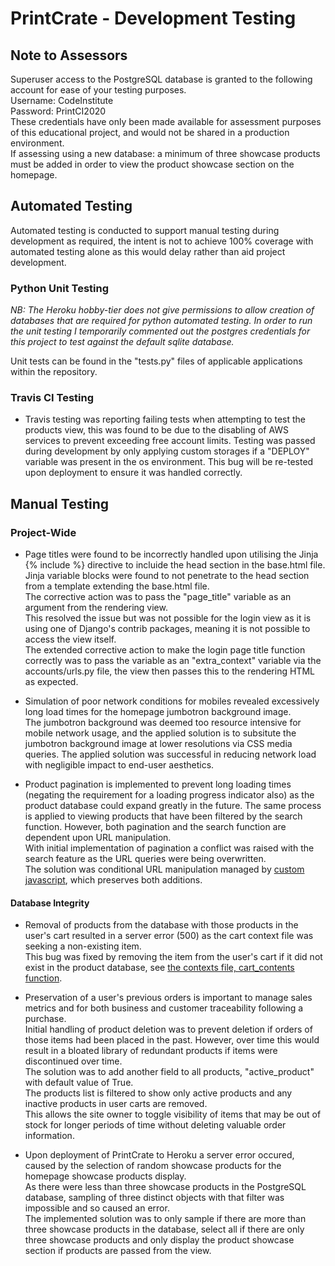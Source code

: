 # PrintCrate - Development Testing

## Note to Assessors

Superuser access to the PostgreSQL database is granted to the following account for ease of your testing purposes.  
Username: CodeInstitute  
Password: PrintCI2020  
These credentials have only been made available for assessment purposes of this educational project, and would not be shared in a production environment.  
If assessing using a new database: a minimum of three showcase products must be added in order to view the product showcase section on the homepage.

## Automated Testing

Automated testing is conducted to support manual testing during development as required, the intent is not to achieve 100% coverage with automated testing alone as this would delay rather than aid project development.

### Python Unit Testing

_NB: The Heroku hobby-tier does not give permissions to allow creation of databases that are required for python automated testing. In order to run the unit testing I temporarily commented out the postgres credentials for this project to test against the default sqlite database._

Unit tests can be found in the "tests.py" files of applicable applications within the repository.

### Travis CI Testing

- Travis testing was reporting failing tests when attempting to test the products view, this was found to be due to the disabling of AWS services to prevent exceeding free account limits. Testing was passed during development by only applying custom storages if a "DEPLOY" variable was present in the os environment. This bug will be re-tested upon deployment to ensure it was handled correctly.

## Manual Testing

### Project-Wide

- Page titles were found to be incorrectly handled upon utilising the Jinja {% include %} directive to incluide the head section in the base.html file.  
  Jinja variable blocks were found to not penetrate to the head section from a template extending the base.html file.  
  The corrective action was to pass the "page_title" variable as an argument from the rendering view.  
  This resolved the issue but was not possible for the login view as it is using one of Django's contrib packages, meaning it is not possible to access the view itself.  
  The extended corrective action to make the login page title function correctly was to pass the variable as an "extra_context" variable via the accounts/urls.py file, the view then passes this to the rendering HTML as expected.

- Simulation of poor network conditions for mobiles revealed excessively long load times for the homepage jumbotron background image.  
  The jumbotron background was deemed too resource intensive for mobile network usage, and the applied solution is to subsitute the jumbotron background image at lower resolutions via CSS media queries. The applied solution was successful in reducing network load with negligible impact to end-user aesthetics.

- Product pagination is implemented to prevent long loading times (negating the requirement for a loading progress indicator also) as the product database could expand greatly in the future.
  The same process is applied to viewing products that have been filtered by the search function. However, both pagination and the search function are dependent upon URL manipulation.  
   With initial implementation of pagination a conflict was raised with the search feature as the URL queries were being overwritten.  
   The solution was conditional URL manipulation managed by [custom javascript](static/js/custom.js), which preserves both additions.

#### Database Integrity

- Removal of products from the database with those products in the user's cart resulted in a server error (500) as the cart context file was seeking a non-existing item.  
  This bug was fixed by removing the item from the user's cart if it did not exist in the product database, see [the contexts file, cart_contents function](cart\contexts.py).

- Preservation of a user's previous orders is important to manage sales metrics and for both business and customer traceability following a purchase.  
  Initial handling of product deletion was to prevent deletion if orders of those items had been placed in the past. However, over time this would result in a bloated library of redundant products if items were discontinued over time.  
  The solution was to add another field to all products, "active_product" with default value of True.  
  The products list is filtered to show only active products and any inactive products in user carts are removed.  
  This allows the site owner to toggle visibility of items that may be out of stock for longer periods of time without deleting valuable order information.

- Upon deployment of PrintCrate to Heroku a server error occured, caused by the selection of random showcase products for the homepage showcase products display.  
  As there were less than three showcase products in the PostgreSQL database, sampling of three distinct objects with that filter was impossible and so caused an error.  
  The implemented solution was to only sample if there are more than three showcase products in the database, select all if there are only three showcase products and only display the product showcase section if products are passed from the view.
